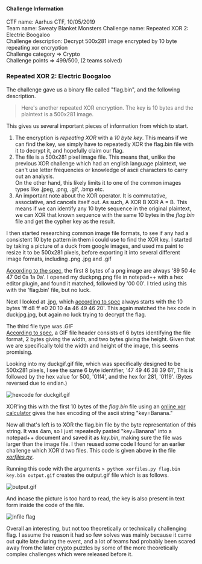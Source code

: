 #### Challenge Information

CTF name: Aarhus CTF, 10/05/2019  
Team name: Sweaty Blanket Monsters
Challenge name: Repeated XOR 2: Electric Boogaloo  
Challenge description: Decrypt 500x281 image encrypted by 10 byte repeating xor encryption  
Challenge category => Crypto  
Challenge points => 499/500, (2 teams solved)

### Repeated XOR 2: Electric Boogaloo
The challenge gave us a binary file called "flag.bin", and the following description.  
> Here's another repeated XOR encryption. The key is 10 bytes and the plaintext is a 500x281 image.  

This gives us several important pieces of information from which to start.  
1. The encryption is *repeating XOR* with a *10 byte key*. This means if we can find the key, we simply have to repeatedly XOR the flag.bin file with it to decrypt it, and hopefully claim our flag.  
2. The file is a 500x281 pixel image file. This means that, unlike the previous XOR challenge which had an english language plaintext, we can't use letter frequencies or knowledge of ascii characters to carry out an analysis.  
On the other hand, this likely limits it to one of the common images types like .jpeg, .png, .gif, .bmp etc.
3. An important note about the XOR operator. It is commutative, associative, and cancels itself out. As such, A XOR B XOR A = B. This means if we can identify any 10 byte sequence in the original plaintext, we can XOR that known sequence with the same 10 bytes in the *flag.bin* file and get the cypher key as the result.

I then started researching common image file formats, to see if any had a consistent 10 byte pattern in them i could use to find the XOR key. I started by taking a picture of a duck from google images, and used ms paint to resize it to be 500x281 pixels, before exporting it into several different image formats, including .png .jpg and .gif

[According to the spec,](http://www.libpng.org/pub/png/spec/1.2/PNG-Structure.html) the first 8 bytes of a png image are always '89  50  4e  47  0d  0a  1a  0a'. I opened my duckpng.png file in notepad++ with a hex editor plugin, and found it matched, followed by '00 00'. I tried using this with the 'flag.bin' file, but no luck.  

Next I looked at .jpg, which [according to spec](https://www.file-recovery.com/jpg-signature-format.htm) always starts with the 10 bytes 'ff d8 ff e0 20 10 4a 46 49 46 20'. This again matched the hex code in duckjpg.jpg, but again no luck trying to decrypt the flag.

The third file type was .GIF  
[According to spec](https://www.file-recovery.com/gif-signature-format.htm), a GIF file header consists of 6 bytes identifying the file format, 2 bytes giving the width, and two bytes giving the height. Given that we are specifically told the width and height of the image, this seems promising.

Looking into my duckgif.gif file, which was specifically designed to be 500x281 pixels, I see the same 6 byte identifier, '47 49 46 38 39 61', This is followed by the hex value for 500, '01f4', and the hex for 281, '0119'. (Bytes reversed due to endian.)  

![hexcode for duckgif.gif](https://github.com/killerdogice/CTF-Files/blob/master/writeups/Repeated%20XOR%202%20Electric%20Boogaloo/writeupimages/gifhex.PNG "Hex code for duck.gif")


XOR'ing this with the first 10 bytes of the *flag.bin* file using an [online xor calculator](http://xor.pw) gives the hex encoding of the ascii string "key=Banana."  

Now all that's left is to XOR the flag.bin file by the byte representation of this string. It was 4am, so I just repeatedly pasted "key=Banana" into a notepad++ document and saved it as *key.bin*, making sure the file was larger than the image file. I then reused some code I found for an earlier challenge which XOR'd two files. This code is given above in the file [*xorfiles.py*](https://github.com/killerdogice/CTF-Files/blob/master/writeups/Repeated%20XOR%202%20Electric%20Boogaloo/xorfiles.py).

Running this code with the arguments `> python xorfiles.py flag.bin key.bin output.gif` creates the output.gif file which is as follows.

![output.gif](https://raw.githubusercontent.com/killerdogice/CTF-Files/master/writeups/Repeated%20XOR%202%20Electric%20Boogaloo/output.gif)

And incase the picture is too hard to read, the key is also present in text form inside the code of the file. 

![infile flag](https://raw.githubusercontent.com/killerdogice/CTF-Files/master/writeups/Repeated%20XOR%202%20Electric%20Boogaloo/writeupimages/infile%20flag.PNG)

Overall an interesting, but not too theoretically or technically challenging flag. I assume the reason it had so few solves was mainly because it came out quite late during the event, and a lot of teams had probably been scared away from the later crypto puzzles by some of the more theoretically complex challenges which were released before it.
